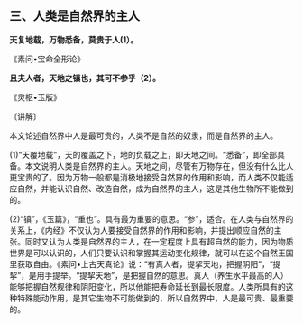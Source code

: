 ## 三、人类是自然界的主人

**天复地载，万物悉备，莫贵于人(1）。**

​《素问•宝命全形论》

**且夫人者，天地之镇也，其可不参乎（2）。**

​《灵枢•玉版》

〔讲解〕

本文论述自然界中人是最可贵的，人类不是自然的奴隶，而是自然界的主人。

(1)“天覆地载”，天的覆盖之下，地的负载之上，即天地之间。“悉备”，即全部具备。本文说明人类是自然界的主人。天地之间，尽管有万物存在，但没有什么比人更宝贵的了。因为万物一般都是消极地接受自然界的作用和影响，而人类不仅能适应自然，并能认识自然、改造自然，成为自然界的主人，这是其他生物所不能做到的。

(2)“镇”，《玉篇》，“重也”。具有最为重要的意思。“参”，适合。在人类与自然界的关系上，《内经》不仅认为人要接受自然界的作用和影响，并提出顺应自然的主张。同时又认为人类是自然界的主人，在一定程度上具有超自然的能力，因为物质世界是可以认识的，人们只要认识和掌握其运动变化规律，就可以在这个自然王国里获取自由。《素问•上古天真论》说：“有真人者，提挈天地，把握阴阳”，“提挈”，是用手提举。“提挈天地”，是把握自然的意思。真人（养生水平最高的人）能够把握自然规律和阴阳变化，所以他能把寿命延长到最长限度。人类所具有的这种特殊能动作用，是其它生物不可能做到的，所以自然界中，人是最可贵、最重要的。


